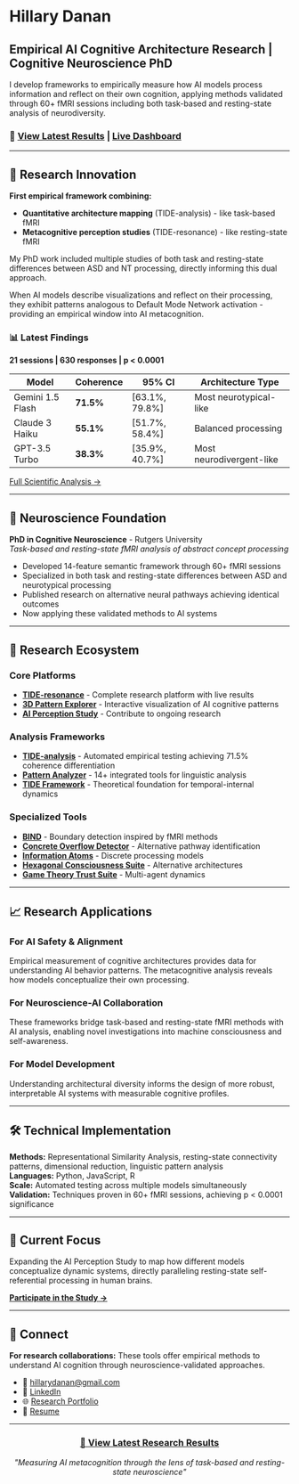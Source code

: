 # Hillary Danan

## Empirical AI Cognitive Architecture Research | Cognitive Neuroscience PhD

I develop frameworks to empirically measure how AI models process information and reflect on their own cognition, applying methods validated through 60+ fMRI sessions including both task-based and resting-state analysis of neurodiversity.

### 🚀 [View Latest Results](https://hillarydanan.github.io/TIDE-resonance/tide-results.html) | [Live Dashboard](https://hillarydanan.github.io/TIDE-resonance/tide-analysis-results/LIVE_RESULTS.html)

---

## 🔬 Research Innovation

**First empirical framework combining:**
- **Quantitative architecture mapping** (TIDE-analysis) - like task-based fMRI  
- **Metacognitive perception studies** (TIDE-resonance) - like resting-state fMRI

My PhD work included multiple studies of both task and resting-state differences between ASD and NT processing, directly informing this dual approach.

When AI models describe visualizations and reflect on their processing, they exhibit patterns analogous to Default Mode Network activation - providing an empirical window into AI metacognition.

### 📊 Latest Findings
**21 sessions | 630 responses | p < 0.0001**

| Model | Coherence | 95% CI | Architecture Type |
|-------|-----------|--------|-------------------|
| Gemini 1.5 Flash | **71.5%** | [63.1%, 79.8%] | Most neurotypical-like |
| Claude 3 Haiku | **55.1%** | [51.7%, 58.4%] | Balanced processing |
| GPT-3.5 Turbo | **38.3%** | [35.9%, 40.7%] | Most neurodivergent-like |

[Full Scientific Analysis →](https://hillarydanan.github.io/TIDE-resonance/tide-analysis-results/SCIENTIFIC_SUMMARY.html)

---

## 🧠 Neuroscience Foundation

**PhD in Cognitive Neuroscience** - Rutgers University  
*Task-based and resting-state fMRI analysis of abstract concept processing*

- Developed 14-feature semantic framework through 60+ fMRI sessions
- Specialized in both task and resting-state differences between ASD and neurotypical processing
- Published research on alternative neural pathways achieving identical outcomes
- Now applying these validated methods to AI systems

---

## 🌊 Research Ecosystem

### Core Platforms
- **[TIDE-resonance](https://github.com/HillaryDanan/TIDE-resonance)** - Complete research platform with live results
- **[3D Pattern Explorer](https://hillarydanan.github.io/TIDE-resonance/advanced_explorer.html)** - Interactive visualization of AI cognitive patterns
- **[AI Perception Study](https://hillarydanan.github.io/TIDE-resonance/collect_enhanced.html)** - Contribute to ongoing research

### Analysis Frameworks
- **[TIDE-analysis](https://github.com/HillaryDanan/TIDE-analysis)** - Automated empirical testing achieving 71.5% coherence differentiation
- **[Pattern Analyzer](https://github.com/HillaryDanan/pattern-analyzer)** - 14+ integrated tools for linguistic analysis
- **[TIDE Framework](https://github.com/HillaryDanan/TIDE)** - Theoretical foundation for temporal-internal dynamics

### Specialized Tools
- **[BIND](https://github.com/HillaryDanan/BIND)** - Boundary detection inspired by fMRI methods
- **[Concrete Overflow Detector](https://github.com/HillaryDanan/concrete-overflow-detector)** - Alternative pathway identification
- **[Information Atoms](https://github.com/HillaryDanan/information-atoms)** - Discrete processing models
- **[Hexagonal Consciousness Suite](https://github.com/HillaryDanan/hexagonal-consciousness-suite)** - Alternative architectures
- **[Game Theory Trust Suite](https://github.com/HillaryDanan/game-theory-trust-suite)** - Multi-agent dynamics

---

## 📈 Research Applications

### For AI Safety & Alignment
Empirical measurement of cognitive architectures provides data for understanding AI behavior patterns. The metacognitive analysis reveals how models conceptualize their own processing.

### For Neuroscience-AI Collaboration
These frameworks bridge task-based and resting-state fMRI methods with AI analysis, enabling novel investigations into machine consciousness and self-awareness.

### For Model Development
Understanding architectural diversity informs the design of more robust, interpretable AI systems with measurable cognitive profiles.

---

## 🛠️ Technical Implementation

**Methods:** Representational Similarity Analysis, resting-state connectivity patterns, dimensional reduction, linguistic pattern analysis  
**Languages:** Python, JavaScript, R  
**Scale:** Automated testing across multiple models simultaneously  
**Validation:** Techniques proven in 60+ fMRI sessions, achieving p < 0.0001 significance

---

## 🎯 Current Focus

Expanding the AI Perception Study to map how different models conceptualize dynamic systems, directly paralleling resting-state self-referential processing in human brains.

**[Participate in the Study →](https://hillarydanan.github.io/TIDE-resonance/collect_enhanced.html)**

---

## 📮 Connect

**For research collaborations:** These tools offer empirical methods to understand AI cognition through neuroscience-validated approaches.

- 📧 [hillarydanan@gmail.com](mailto:hillarydanan@gmail.com)
- 🔗 [LinkedIn](https://www.linkedin.com/in/hillarydanan/)
- 🌐 [Research Portfolio](https://hillarydanan.github.io/TIDE-resonance/pitch.html)
- 📄 [Resume](https://hillarydanan.github.io/TIDE-resonance/resume.html)

---

<div align="center">

### [🚀 View Latest Research Results](https://hillarydanan.github.io/TIDE-resonance/tide-results.html)

*"Measuring AI metacognition through the lens of task-based and resting-state neuroscience"*

</div>
